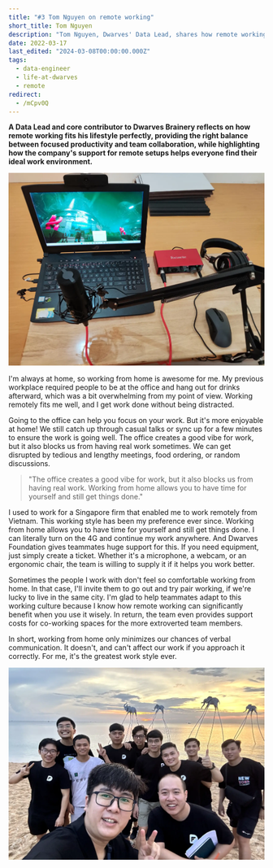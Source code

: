 ```yaml
---
title: "#3 Tom Nguyen on remote working"
short_title: Tom Nguyen
description: "Tom Nguyen, Dwarves' Data Lead, shares how remote working fits his lifestyle perfectly, allowing him to stay productive without distractions while maintaining effective team collaboration"
date: 2022-03-17
last_edited: "2024-03-08T00:00:00.000Z"
tags:
  - data-engineer
  - life-at-dwarves
  - remote
redirect:
  - /mCpv0Q
---
```


**A Data Lead and core contributor to Dwarves Brainery reflects on how remote working fits his lifestyle perfectly, providing the right balance between focused productivity and team collaboration, while highlighting how the company's support for remote setups helps everyone find their ideal work environment.**

![Tom Nguyen working remotely with his laptop](assets/tom-nguyen-workspace.webp)

I'm always at home, so working from home is awesome for me. My previous workplace required people to be at the office and hang out for drinks afterward, which was a bit overwhelming from my point of view. Working remotely fits me well, and I get work done without being distracted.

Going to the office can help you focus on your work. But it's more enjoyable at home! We still catch up through casual talks or sync up for a few minutes to ensure the work is going well. The office creates a good vibe for work, but it also blocks us from having real work sometimes. We can get disrupted by tedious and lengthy meetings, food ordering, or random discussions.

> "The office creates a good vibe for work, but it also blocks us from having real work. Working from home allows you to have time for yourself and still get things done."

I used to work for a Singapore firm that enabled me to work remotely from Vietnam. This working style has been my preference ever since. Working from home allows you to have time for yourself and still get things done. I can literally turn on the 4G and continue my work anywhere. And Dwarves Foundation gives teammates huge support for this. If you need equipment, just simply create a ticket. Whether it's a microphone, a webcam, or an ergonomic chair, the team is willing to supply it if it helps you work better.

Sometimes the people I work with don't feel so comfortable working from home. In that case, I'll invite them to go out and try pair working, if we're lucky to live in the same city. I'm glad to help teammates adapt to this working culture because I know how remote working can significantly benefit when you use it wisely. In return, the team even provides support costs for co-working spaces for the more extroverted team members.

In short, working from home only minimizes our chances of verbal communication. It doesn't, and can't affect our work if you approach it correctly. For me, it's the greatest work style ever.

![Tom Nguyen smiling during a video call](assets/tom-nguyen-portrait.webp)
